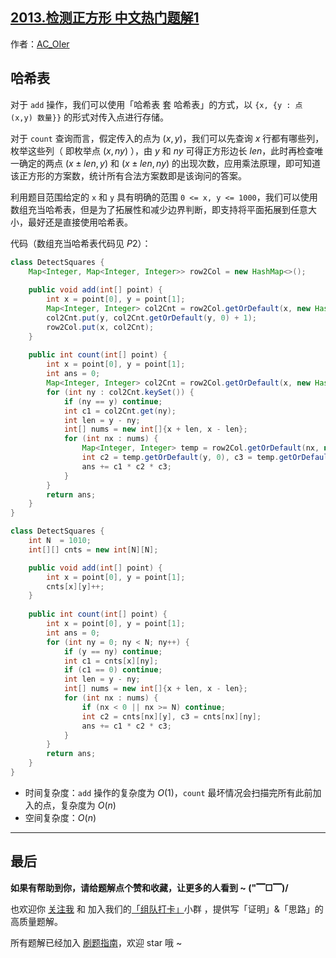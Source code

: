 ## [2013.检测正方形 中文热门题解1](https://leetcode.cn/problems/detect-squares/solutions/100000/gong-shui-san-xie-jian-dan-ha-xi-biao-yu-748e)

作者：[AC_OIer](https://leetcode.cn/u/AC_OIer)
## 哈希表

对于 `add` 操作，我们可以使用「哈希表 套 哈希表」的方式，以 `{x, {y : 点 (x,y) 数量}}` 的形式对传入点进行存储。

对于 `count` 查询而言，假定传入的点为 $(x, y)$，我们可以先查询 $x$ 行都有哪些列，枚举这些列（ 即枚举点 $(x, ny)$ ），由 $y$ 和 $ny$ 可得正方形边长 $len$，此时再检查唯一确定的两点 $(x \pm len, y)$ 和 $(x \pm len, ny)$ 的出现次数，应用乘法原理，即可知道该正方形的方案数，统计所有合法方案数即是该询问的答案。

利用题目范围给定的 `x` 和 `y` 具有明确的范围 `0 <= x, y <= 1000`，我们可以使用数组充当哈希表，但是为了拓展性和减少边界判断，即支持将平面拓展到任意大小，最好还是直接使用哈希表。

代码（数组充当哈希表代码见 $P2$）：
```Java []
class DetectSquares {
    Map<Integer, Map<Integer, Integer>> row2Col = new HashMap<>();
    
    public void add(int[] point) {
        int x = point[0], y = point[1];
        Map<Integer, Integer> col2Cnt = row2Col.getOrDefault(x, new HashMap<>());
        col2Cnt.put(y, col2Cnt.getOrDefault(y, 0) + 1);
        row2Col.put(x, col2Cnt);
    }
    
    public int count(int[] point) {
        int x = point[0], y = point[1];
        int ans = 0;
        Map<Integer, Integer> col2Cnt = row2Col.getOrDefault(x, new HashMap<>());
        for (int ny : col2Cnt.keySet()) {
            if (ny == y) continue;
            int c1 = col2Cnt.get(ny);
            int len = y - ny;
            int[] nums = new int[]{x + len, x - len};
            for (int nx : nums) {
                Map<Integer, Integer> temp = row2Col.getOrDefault(nx, new HashMap<>());
                int c2 = temp.getOrDefault(y, 0), c3 = temp.getOrDefault(ny, 0);
                ans += c1 * c2 * c3;
            }
        }
        return ans;
    }
}
```
```Java []
class DetectSquares {
    int N  = 1010;
    int[][] cnts = new int[N][N];

    public void add(int[] point) {
        int x = point[0], y = point[1];
        cnts[x][y]++;
    }
    
    public int count(int[] point) {
        int x = point[0], y = point[1];
        int ans = 0;
        for (int ny = 0; ny < N; ny++) {
            if (y == ny) continue;
            int c1 = cnts[x][ny];
            if (c1 == 0) continue;
            int len = y - ny;
            int[] nums = new int[]{x + len, x - len};
            for (int nx : nums) {
                if (nx < 0 || nx >= N) continue;
                int c2 = cnts[nx][y], c3 = cnts[nx][ny];
                ans += c1 * c2 * c3;
            }
        }
        return ans;
    }
}
```
* 时间复杂度：`add` 操作的复杂度为 $O(1)$，`count` 最坏情况会扫描完所有此前加入的点，复杂度为 $O(n)$
* 空间复杂度：$O(n)$

---

## 最后

**如果有帮助到你，请给题解点个赞和收藏，让更多的人看到 ~ ("▔□▔)/**

也欢迎你 [关注我](https://oscimg.oschina.net/oscnet/up-19688dc1af05cf8bdea43b2a863038ab9e5.png) 和 加入我们的[「组队打卡」](https://leetcode-cn.com/u/ac_oier/)小群 ，提供写「证明」&「思路」的高质量题解。

所有题解已经加入 [刷题指南](https://github.com/SharingSource/LogicStack-LeetCode/wiki)，欢迎 star 哦 ~ 